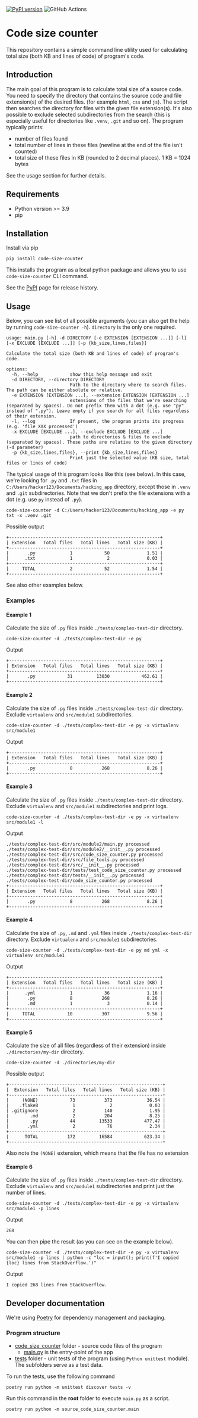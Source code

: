 [![PyPI version](https://badge.fury.io/py/code-size-counter.svg)](https://badge.fury.io/py/code-size-counter)
![GitHub Actions](https://github.com/VL-CZ/code-size-counter/actions/workflows/ci.yml/badge.svg)

# Code size counter
This repository contains a simple command line utility used for calculating total size (both 
KB and lines of code) of program's code.

## Introduction
The main goal of this program is to calculate total size of a source code.
You need to specify the directory that contains the source code and file extension(s) of the desired files.
(for example `html`, `css` and `js`). 
The script then searches the directory for files with the given file extension(s). It's also possible to exclude selected subdirectories from the search
(this is especially useful for directories like `.venv`, `.git` and so on).
The program typically prints:
- number of files found
- total number of lines in these files (newline at the end of the file isn't counted)
- total size of these files in KB (rounded to 2 decimal places). 1 KB = 1024 bytes

See the usage section for further details.

## Requirements
- Python version >= 3.9
- pip

## Installation
Install via pip
```shell
pip install code-size-counter
```

This installs the program as a local python package and allows you to use `code-size-counter` CLI command.

See the [PyPI](https://pypi.org/project/code-size-counter/) page for release history.

## Usage

Below, you can see list of all possible arguments (you can also get the help by running `code-size-counter -h`). `directory` is the only
one required.

```
usage: main.py [-h] -d DIRECTORY [-e EXTENSION [EXTENSION ...]] [-l] [-x EXCLUDE [EXCLUDE ...]] [-p {kb_size,lines,files}]

Calculate the total size (both KB and lines of code) of program's code.

options:
  -h, --help            show this help message and exit
  -d DIRECTORY, --directory DIRECTORY
                        Path to the directory where to search files. The path can be either absolute or relative.
  -e EXTENSION [EXTENSION ...], --extension EXTENSION [EXTENSION ...]
                        extensions of the files that we're searching (separated by spaces). Do not prefix them with a dot (e.g. use "py" instead of ".py"). Leave empty if you search for all files regardless of their extension.
  -l, --log             If present, the program prints its progress (e.g. 'file XXX processed')
  -x EXCLUDE [EXCLUDE ...], --exclude EXCLUDE [EXCLUDE ...]
                        path to directories & files to exclude (separated by spaces). These paths are relative to the given directory (-d parameter)
  -p {kb_size,lines,files}, --print {kb_size,lines,files}
                        Print just the selected value (KB size, total files or lines of code)
```

The typical usage of this program looks like this (see below). In this case, we're looking for `.py` and `.txt` files in `C:/Users/hacker123/Documents/hacking_app` directory,
except those in `.venv` and `.git` subdirectories.
Note that we don't prefix the file extensions with a dot (e.g. use `py` instead of `.py`).

```shell
code-size-counter -d C:/Users/hacker123/Documents/hacking_app -e py txt -x .venv .git
```
Possible output
```
+---------------------------------------------------------+
| Extension   Total files   Total lines   Total size (KB) |
+---------------------------------------------------------+
|       .py             1            50              1.51 |
|      .txt             1             2              0.03 |
+---------------------------------------------------------+
|     TOTAL             2            52              1.54 |
+---------------------------------------------------------+
```
See also other examples below.

### Examples
#### Example 1
Calculate the size of `.py` files inside `./tests/complex-test-dir` directory.

```shell
code-size-counter -d ./tests/complex-test-dir -e py
```
Output
```
+---------------------------------------------------------+
| Extension   Total files   Total lines   Total size (KB) |
+---------------------------------------------------------+
|       .py            31         13030            462.61 |
+---------------------------------------------------------+
```

#### Example 2
Calculate the size of `.py` files inside `./tests/complex-test-dir` directory. Exclude `virtualenv` and `src/module1` subdirectories.
```shell
code-size-counter -d ./tests/complex-test-dir -e py -x virtualenv src/module1
```
Output
```
+---------------------------------------------------------+
| Extension   Total files   Total lines   Total size (KB) |
+---------------------------------------------------------+
|       .py             8           268              8.26 |
+---------------------------------------------------------+
```

#### Example 3
Calculate the size of `.py` files inside `./tests/complex-test-dir` directory. Exclude `virtualenv` and `src/module1` subdirectories and print logs.
```shell
code-size-counter -d ./tests/complex-test-dir -e py -x virtualenv src/module1 -l
```
Output
```
./tests/complex-test-dir/src/module2/main.py processed
./tests/complex-test-dir/src/module2/__init__.py processed
./tests/complex-test-dir/src/code_size_counter.py processed
./tests/complex-test-dir/src/file_tools.py processed
./tests/complex-test-dir/src/__init__.py processed
./tests/complex-test-dir/tests/test_code_size_counter.py processed
./tests/complex-test-dir/tests/__init__.py processed
./tests/complex-test-dir/code_size_counter.py processed
+---------------------------------------------------------+
| Extension   Total files   Total lines   Total size (KB) |
+---------------------------------------------------------+
|       .py             8           268              8.26 |
+---------------------------------------------------------+   
```

#### Example 4
Calculate the size of `.py`, `.md` and `.yml` files inside `./tests/complex-test-dir` directory. Exclude `virtualenv` and `src/module1` subdirectories.
```shell
code-size-counter -d ./tests/complex-test-dir -e py md yml -x virtualenv src/module1
```
Output
```
+---------------------------------------------------------+
| Extension   Total files   Total lines   Total size (KB) |
+---------------------------------------------------------+
|      .yml             1            36              1.16 |
|       .py             8           268              8.26 |
|       .md             1             3              0.14 |
+---------------------------------------------------------+
|     TOTAL            10           307              9.56 |
+---------------------------------------------------------+
```

#### Example 5
Calculate the size of all files (regardless of their extension) inside `./directories/my-dir` directory.
```shell
code-size-counter -d ./directories/my-dir
```

Possible output
```
+----------------------------------------------------------+
|  Extension   Total files   Total lines   Total size (KB) |
+----------------------------------------------------------+
|     (NONE)            73           373             36.54 |
|    .flake8             1             2              0.03 |
| .gitignore             2           140              1.95 |
|        .md             2           204              8.25 |
|        .py            44         13533            477.47 |
|       .yml             2            76              2.34 |
+----------------------------------------------------------+
|      TOTAL           172         16584            623.34 |
+----------------------------------------------------------+
```

Also note the `(NONE)` extension, which means that the file has no extension


#### Example 6
Calculate the size of `.py` files inside `./tests/complex-test-dir` directory. Exclude `virtualenv` and `src/module1` subdirectories 
and print just the number of lines.
```shell
code-size-counter -d ./tests/complex-test-dir -e py -x virtualenv src/module1 -p lines
```

Output
```
268
```

You can then pipe the result (as you can see on the example below).
```shell
code-size-counter -d ./tests/complex-test-dir -e py -x virtualenv src/module1 -p lines | python -c "loc = input(); print(f'I copied {loc} lines from StackOverflow.')"
```
Output
```
I copied 268 lines from StackOverflow.
```

## Developer documentation

We're using [Poetry](https://python-poetry.org/docs/) for dependency management and packaging.

### Program structure

- [code_size_counter](./code_size_counter/) folder - source code files of the program
  - [main.py](code_size_counter/main.py) is the entry-point of the app
- [tests](./tests) folder - unit tests of the program (using `Python unittest` module). The subfolders serve as a test data.

To run the tests, use the following command
```shell
poetry run python -m unittest discover tests -v
```

Run this command in the **root** folder to execute `main.py` as a script.
```shell
poetry run python -m source_code_size_counter.main
```
